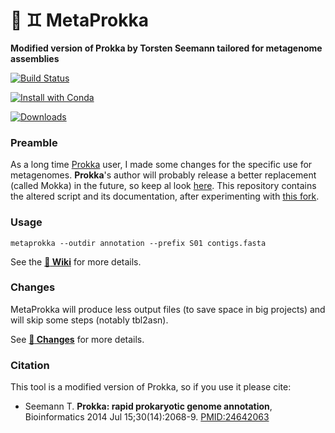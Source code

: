 # 🧫 ♊  MetaProkka
**Modified version of Prokka by Torsten Seemann tailored for metagenome assemblies**

[![Build Status](https://travis-ci.org/telatin/metaprokka.svg?branch=master)](https://travis-ci.org/telatin/metaprokka)

[![Install with Conda](https://anaconda.org/bioconda/metaprokka/badges/installer/conda.svg)](https://bioconda.github.io/recipes/metaprokka/README.html)

[![Downloads](https://anaconda.org/bioconda/metaprokka/badges/downloads.svg)](https://bioconda.github.io/recipes/metaprokka/README.html)

### Preamble

As a long time [Prokka](https://github.com/tseemann/prokka) user, I made some changes for the specific use for metagenomes. **Prokka**'s author will probably release a better replacement (called Mokka) in the future, so keep al look [here](https://github.com/tseemann/mokka).
This repository contains the altered script and its documentation, after experimenting with [this fork](https://github.com/telatin/prokka).

### Usage
```
metaprokka --outdir annotation --prefix S01 contigs.fasta
```

See the **[:book: Wiki](https://github.com/telatin/metaprokka/wiki)** for more details.

### Changes

MetaProkka will produce less output files (to save space in big projects) and will skip some steps (notably tbl2asn).

See **[:scroll: Changes](https://github.com/telatin/metaprokka/wiki/Changes)** for more details.

### Citation

This tool is a modified version of Prokka, so if you use it please cite:

* Seemann T. **Prokka: rapid prokaryotic genome annotation**, Bioinformatics 2014 Jul 15;30(14):2068-9. [PMID:24642063](http://www.ncbi.nlm.nih.gov/pubmed/24642063)
